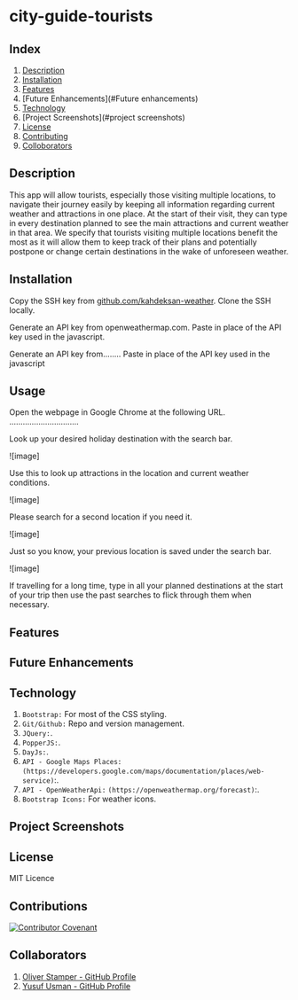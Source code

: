 # city-guide-tourists

## Index
1. [Description](#description)
2. [Installation](#installation)
3. [Features](#features)
4. [Future Enhancements](#Future enhancements)
5. [Technology](#technology)
6. [Project Screenshots](#project screenshots)
7. [License](#license)
8. [Contributing](#contributing)
9. [Colloborators](#collaborators)


## Description

This app will allow tourists, especially those visiting multiple locations, to navigate their journey easily by keeping all information regarding current weather and attractions in one place. At the start of their visit, they can type in every destination planned to see the main attractions and current weather in that area. We specify that tourists visiting multiple locations benefit the most as it will allow them to keep track of their plans and potentially postpone or change certain destinations in the wake of unforeseen weather.


## Installation
Copy the SSH key from [github.com/kahdeksan-weather](https://github.com/Zuhra-Y/city-guide-tourists). Clone the SSH locally.

Generate an API key from openweathermap.com. Paste in place of the API key used in the javascript.

Generate an API key from........ Paste in place of the API key used in the javascript

## Usage
Open the webpage in Google Chrome at the following URL. 
...............................

Look up your desired holiday destination with the search bar.

![image]

Use this to look up attractions in the location and current weather conditions.

![image]


Please search for a second location if you need it.

![image]

Just so you know, your previous location is saved under the search bar.

![image]

If travelling for a long time, type in all your planned destinations at the start of your trip then use the past searches to flick through them when necessary.

## Features

## Future Enhancements

## Technology
1. `Bootstrap:` For most of the CSS styling.
2. `Git/Github:` Repo and version management.
3. `JQuery:`.
4. `PopperJS:`. 
5. `DayJs:`.
6. `API - Google Maps Places:` `(https://developers.google.com/maps/documentation/places/web-service)`:.
7. `API - OpenWeatherApi:` `(https://openweathermap.org/forecast)`:.
8. `Bootstrap Icons:` For weather icons.

## Project Screenshots

## License
MIT Licence

## Contributions
[![Contributor Covenant](https://img.shields.io/badge/Contributor%20Covenant-2.1-4baaaa.svg)](code_of_conduct.md)

## Collaborators

1.  [Oliver Stamper - GitHub Profile](https://github.com/oliverstamper)
2.  [Yusuf Usman - GitHub Profile](https://github.com/Y-usman)
